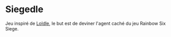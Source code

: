 # Siegedle

Jeu inspiré de [Loldle](https://awesomeopensource.com/project/elangosundar/awesome-README-templates), le but est de deviner l'agent caché du jeu Rainbow Six Siege.

